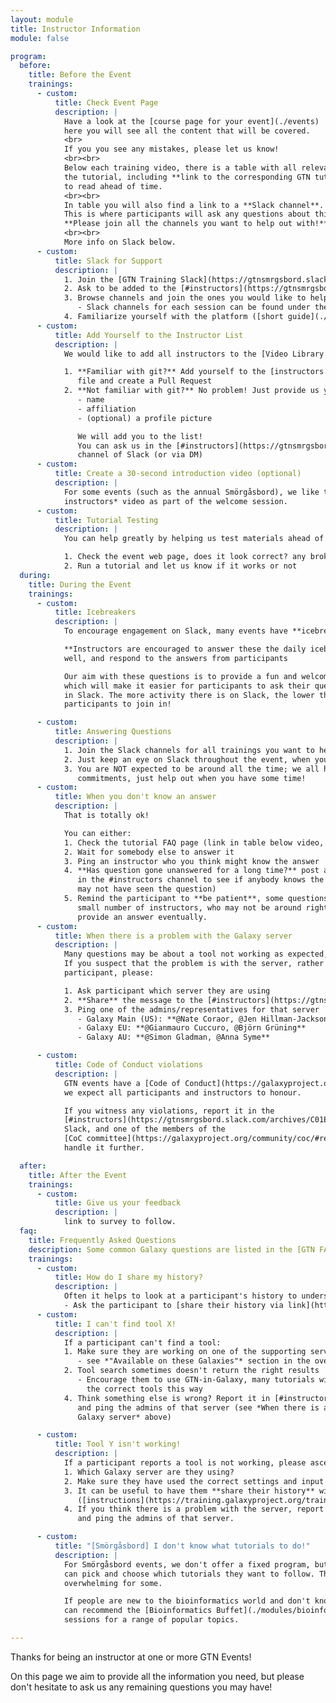```yaml
---
layout: module
title: Instructor Information
module: false

program:
  before:
    title: Before the Event
    trainings:
      - custom:
          title: Check Event Page
          description: |
            Have a look at the [course page for your event](./events)
            here you will see all the content that will be covered.
            <br>
            If you you see any mistakes, please let us know!
            <br><br>
            Below each training video, there is a table with all relevant information regarding
            the tutorial, including **link to the corresponding GTN tutorial**, which you may wish
            to read ahead of time.
            <br><br>
            In table you will also find a link to a **Slack channel**.
            This is where participants will ask any questions about this tutorial.
            **Please join all the channels you want to help out with!**.
            <br><br>
            More info on Slack below.
      - custom:
          title: Slack for Support
          description: |
            1. Join the [GTN Training Slack](https://gtnsmrgsbord.slack.com/), using this [invite link](https://join.slack.com/t/gtnsmrgsbord/shared_invite/zt-x7vinbs1-BA~Kht6N86JBhDq0uTIVdQ")
            2. Ask to be added to the [#instructors](https://gtnsmrgsbord.slack.com/archives/C01ES97MZBN) channel.
            3. Browse channels and join the ones you would like to help with!
               - Slack channels for each session can be found under the videos on the event page.
            4. Familiarize yourself with the platform ([short guide](./slack.html))
      - custom:
          title: Add Yourself to the Instructor List
          description: |
            We would like to add all instructors to the [Video Library Hall-of-Fame](./contributors)! (And to your event page).

            1. **Familiar with git?** Add yourself to the [instructors.yaml](https://github.com/gallantries/video-library/blob/main/docs/instructors.yaml)
               file and create a Pull Request
            2. **Not familiar with git?** No problem! Just provide us your
               - name
               - affiliation
               - (optional) a profile picture

               We will add you to the list!
               You can ask us in the [#instructors](https://gtnsmrgsbord.slack.com/archives/C01ES97MZBN)
               channel of Slack (or via DM)
      - custom:
          title: Create a 30-second introduction video (optional)
          description: |
            For some events (such as the annual Smörgåsbord), we like to have a *Meet your
            instructors* video as part of the welcome session.
      - custom:
          title: Tutorial Testing
          description: |
            You can help greatly by helping us test materials ahead of time!

            1. Check the event web page, does it look correct? any broken links? etc
            2. Run a tutorial and let us know if it works or not
  during:
    title: During the Event
    trainings:
      - custom:
          title: Icebreakers
          description: |
            To encourage engagement on Slack, many events have **icebreaker questions**

            **Instructors are encouraged to answer these the daily icebreakers** in Slack as
            well, and respond to the answers from participants

            Our aim with these questions is to provide a fun and welcoming environment for all,
            which will make it easier for participants to ask their questions about the tutorials
            in Slack. The more activity there is on Slack, the lower the barrier for shy
            participants to join in!

      - custom:
          title: Answering Questions
          description: |
            1. Join the Slack channels for all trainings you want to help out with.
            2. Just keep an eye on Slack throughout the event, when you can.
            3. You are NOT expected to be around all the time; we all have jobs and other
               commitments, just help out when you have some time!
      - custom:
          title: When you don't know an answer
          description: |
            That is totally ok!

            You can either:
            1. Check the tutorial FAQ page (link in table below video, top of Slack channel)
            2. Wait for somebody else to answer it
            3. Ping an instructor who you think might know the answer
            4. **Has question gone unanswered for a long time?** post a link to it
               in the #instructors channel to see if anybody knows the answer (other instructors
               may not have seen the question)
            5. Remind the participant to **be patient**, some questions can only be answered by a
               small number of instructors, who may not be around right now, but they will
               provide an answer eventually.
      - custom:
          title: When there is a problem with the Galaxy server
          description: |
            Many questions may be about a tool not working as expected, or other problems with Galaxy
            If you suspect that the problem is with the server, rather than a mistake by the
            participant, please:

            1. Ask participant which server they are using
            2. **Share** the message to the [#instructors](https://gtnsmrgsbord.slack.com/archives/C01ES97MZBN) channel (see [Slack info page](./slack) for instruction)
            3. Ping one of the admins/representatives for that server
               - Galaxy Main (US): **@Nate Coraor, @Jen Hillman-Jackson**
               - Galaxy EU: **@Gianmauro Cuccuro, @Björn Grüning**
               - Galaxy AU: **@Simon Gladman, @Anna Syme**

      - custom:
          title: Code of Conduct violations
          description: |
            GTN events have a [Code of Conduct](https://galaxyproject.org/community/coc/) that
            we expect all participants and instructors to honour.

            If you witness any violations, report it in the
            [#instructors](https://gtnsmrgsbord.slack.com/archives/C01ES97MZBN) channel on
            Slack, and one of the members of the
            [CoC committee](https://galaxyproject.org/community/coc/#reporting-issues) will
            handle it further.

  after:
    title: After the Event
    trainings:
      - custom:
          title: Give us your feedback
          description: |
            link to survey to follow.
  faq:
    title: Frequently Asked Questions
    description: Some common Galaxy questions are listed in the [GTN FAQ page](https://training.galaxyproject.org/training-material/faqs/galaxy/). The icon behind each FAQ title will take you to the FAQ page, which you can easily share with participants.
    trainings:
      - custom:
          title: How do I share my history?
          description: |
            Often it helps to look at a participant's history to understand their problem better.
            - Ask the participant to [share their history via link](https://training.galaxyproject.org/training-material/faqs/galaxy/histories_sharing.html) and post it in Slack.
      - custom:
          title: I can't find tool X!
          description: |
            If a participant can't find a tool:
            1. Make sure they are working on one of the supporting servers
               - see *"Available on these Galaxies"* section in the overview box at top of tutorial.
            2. Tool search sometimes doesn't return the right results
               - Encourage them to use GTN-in-Galaxy, many tutorials will have direct links to
                 the correct tools this way
            4. Think something else is wrong? Report it in [#instructors](https://gtnsmrgsbord.slack.com/archives/C01ES97MZBN) channel
               and ping the admins of that server (see *When there is a problem with the
               Galaxy server* above)

      - custom:
          title: Tool Y isn't working!
          description: |
            If a participant reports a tool is not working, please ascertain:
            1. Which Galaxy server are they using?
            2. Make sure they have used the correct settings and input files
            3. It can be useful to have them **share their history** with you
               ([instructions](https://training.galaxyproject.org/training-material/faqs/galaxy/histories_sharing.html))
            4. If you think there is a problem with the server, report it in [#instructors](https://gtnsmrgsbord.slack.com/archives/C01ES97MZBN) channel
               and ping the admins of that server.

      - custom:
          title: "[Smörgåsbord] I don't know what tutorials to do!"
          description: |
            For Smörgåsbord events, we don't offer a fixed program, but participants
            can pick and choose which tutorials they want to follow. This flexibility can be
            overwhelming for some.

            If people are new to the bioinformatics world and don't know where to start, you
            can recommend the [Bioinformatics Buffet](./modules/bioinformatics-buffet) module. This covers the introductory
            sessions for a range of popular topics.

---
```


Thanks for being an instructor at one or more GTN Events!

On this page we aim to provide all the information you need, but please don't hesitate to ask us any remaining questions you may have!


